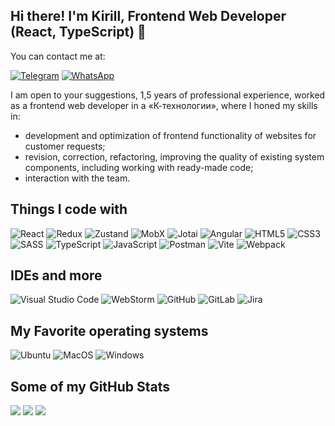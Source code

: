 ## Hi there! I'm Kirill, Frontend Web Developer (React, TypeScript) 👋

You can contact me at:

[![Telegram](https://img.shields.io/badge/Telegram-2CA5E0?style=for-the-badge&logo=telegram&logoColor=white)](https://t.me/linner_kot)
[![WhatsApp](https://img.shields.io/badge/Whatsapp-2CA5E0?style=for-the-badge&logo=whatsapp&logoColor=white&color=#26d367)](https://wa.me/79035740830?text=)

I am open to your suggestions, 1,5 years of professional experience, worked as a frontend web developer in a «К-технологии», where I honed my skills in:

- development and optimization of frontend functionality of websites for customer requests;
- revision, correction, refactoring, improving the quality of existing system components, including working with ready-made code;
- interaction with the team.

<!--
Key Achievements:

- participated in the implementation of more than 100 projects for the development of websites, as well as technical, content and functional edits;
- elevated website performance by ensuring that they achieve 'green zone' PageSpeed indicators. This dedication to optimization translates into faster, more efficient websites that enhance user experiences.
-->

## Things I code with

![React](https://img.shields.io/badge/react-%2320232a.svg?style=for-the-badge&logo=react&logoColor=%2361DAFB)
![Redux](https://img.shields.io/badge/redux-%23593d88.svg?style=for-the-badge&logo=redux&logoColor=white)
![Zustand](https://img.shields.io/badge/zustand-%232F3B3F.svg?style=for-the-badge&logo=zustand&logoColor=white)
![MobX](https://img.shields.io/badge/mobx-%23F89C42.svg?style=for-the-badge&logo=mobx&logoColor=white)
![Jotai](https://img.shields.io/badge/jotai-%23F7B93E.svg?style=for-the-badge&logo=jotai&logoColor=white)
![Angular](https://img.shields.io/badge/angular-%23E23237.svg?style=for-the-badge&logo=angular&logoColor=white)
![HTML5](https://img.shields.io/badge/html5-%23E34F26.svg?style=for-the-badge&logo=html5&logoColor=white)
![CSS3](https://img.shields.io/badge/css3-%231572B6.svg?style=for-the-badge&logo=css3&logoColor=white)
![SASS](https://img.shields.io/badge/SASS-hotpink.svg?style=for-the-badge&logo=SASS&logoColor=white)
![TypeScript](https://img.shields.io/badge/typescript-%23007ACC.svg?style=for-the-badge&logo=typescript&logoColor=white)
![JavaScript](https://img.shields.io/badge/javascript-%23323330.svg?style=for-the-badge&logo=javascript&logoColor=%23F7DF1E)
![Postman](https://img.shields.io/badge/postman-%23FF6C37.svg?style=for-the-badge&logo=postman&logoColor=white)
![Vite](https://img.shields.io/badge/vite-%230A1F1D.svg?style=for-the-badge&logo=vite&logoColor=white)
![Webpack](https://img.shields.io/badge/webpack-%238DD6F9.svg?style=for-the-badge&logo=webpack&logoColor=black)

## IDEs and more

![Visual Studio Code](https://img.shields.io/badge/Visual%20Studio%20Code-0078d7.svg?style=for-the-badge&logo=visual-studio-code&logoColor=white)
![WebStorm](https://img.shields.io/badge/webstorm-000000.svg?style=for-the-badge&logo=webstorm&logoColor=white)
![GitHub](https://img.shields.io/badge/github-%23121011.svg?style=for-the-badge&logo=github&logoColor=white)
![GitLab](https://img.shields.io/badge/gitlab-%23181717.svg?style=for-the-badge&logo=gitlab&logoColor=white)
![Jira](https://img.shields.io/badge/jira-%230A0F2A.svg?style=for-the-badge&logo=jira&logoColor=white)

## My Favorite operating systems

![Ubuntu](https://img.shields.io/badge/Ubuntu-E95420?style=for-the-badge&logo=ubuntu&logoColor=white)
![MacOS](https://img.shields.io/badge/macos-%231B1D1F.svg?style=for-the-badge&logo=apple&logoColor=white)
![Windows](https://img.shields.io/badge/windows-%23327B9A.svg?style=for-the-badge&logo=windows&logoColor=white)

## Some of my GitHub Stats
![](https://github-readme-stats.vercel.app/api?username=Linner-Kot&theme=transparent&hide_border=true)
![](https://github-profile-summary-cards.vercel.app/api/cards/repos-per-language?username=Linner-Kot&theme=transparent)
![](https://github-profile-summary-cards.vercel.app/api/cards/profile-details?username=Linner-Kot&theme=transparent)
